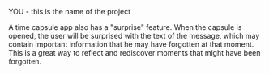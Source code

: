 YOU - this is the name of the project

A time capsule app also has a "surprise" feature. When the capsule is opened, the user will be surprised with the text of the message, which may contain important information that he may have forgotten at that moment. This is a great way to reflect and rediscover moments that might have been forgotten.
